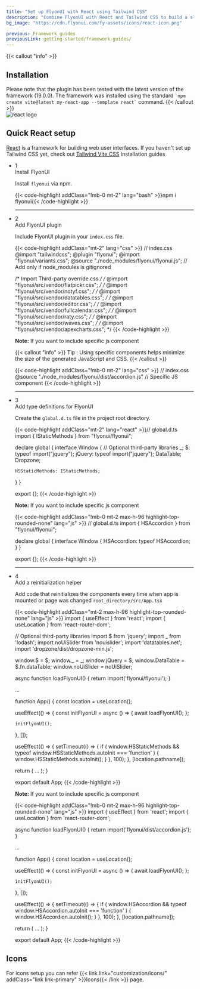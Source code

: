 ```yaml
---
title: "Set up FlyonUI with React using Tailwind CSS"
description: "Combine FlyonUI with React and Tailwind CSS to build a sleek, responsive UI, making your development process faster and more efficient."
bg_image: "https://cdn.flyonui.com/fy-assets/icons/react-icon.png"

previous: Framework guides
previousLink: getting-started/framework-guides/
---
```


{{< callout "info" >}}

<h2 class="text-lg font-medium mb-1">Installation</h2>
Please note that the plugin has been tested with the latest version of the framework (19.0.0). The framework was installed using the standard <code class="text-[#e83e8c]">`npm create vite@latest my-react-app --template react`</code> command.
{{< /callout >}}

<div>
  <div class="flex gap-2">
    <div><img src="https://cdn.flyonui.com/fy-assets/icons/react-icon.png" alt="react logo" class="w-14 h-auto mt-2" /></div>
    <div>
      <h2 class="text-base-content mb-3 text-lg font-semibold mt-2">
        Quick
        <span class="text-info">React</span>
        setup
      </h2>
      <p><a href="https://react.dev/" class="link link-animated link-primary" target="_blank">React</a> is a framework for building web user interfaces. If you haven't set up Tailwind CSS yet, check out <a href="https://tailwindcss.com/docs/installation/using-vite" class="link link-animated link-primary" target="_blank">Tailwind Vite CSS</a> installation guides</p>
    </div>
  </div>

<ul class="timeline timeline-snap-icon timeline-compact timeline-vertical w-full mb-12 ps-0">
  <!-- Installation -->
  <li class="mt-0 mb-0 ps-0">
    <div class="timeline-middle mb-2">
      <span class="text-base-content flex size-7 items-center justify-center rounded-full border border-base-content/20 font-semibold">
        1
      </span>
    </div>
    <div class="timeline-end mb-0 w-full rounded-lg p-4 m-0">
      <div class="text-base-content mb-3 font-semibold">Install FlyonUI</div>
      <p>
        Install
        <code>flyonui</code>
        via npm.
      </p>
      {{< code-highlight addClass="!mb-0 mt-2" lang="bash" >}}npm i flyonui{{< /code-highlight >}}
    </div>
    <hr class="rounded-none border-transparent !w-0.5" />
  </li>

  <!-- Add FlyonUI plugin -->
  <li class="mt-0 mb-0 ps-0">
    <div class="timeline-middle mb-2">
      <span class="text-base-content flex size-7 items-center justify-center rounded-full border border-base-content/20 font-semibold">
        2
      </span>
    </div>
    <div class="timeline-end mb-0 w-full rounded-lg p-4 m-0">
      <div class="text-base-content mb-3 font-semibold">Add FlyonUI plugin</div>
      <p>
        Include FlyonUI plugin in your <code>index.css</code> file.
      </p>
      {{< code-highlight addClass="mt-2" lang="css" >}}
// index.css
@import "tailwindcss";
@plugin "flyonui";
@import "flyonui/variants.css";
@source "./node_modules/flyonui/flyonui.js"; // Add only if node_modules is gitignored

/* Import Third-party override css */
/* @import "flyonui/src/vendor/flatpickr.css"; */
/* @import "flyonui/src/vendor/notyf.css"; */
/* @import "flyonui/src/vendor/datatables.css"; */
/* @import "flyonui/src/vendor/editor.css"; */
/* @import "flyonui/src/vendor/fullcalendar.css"; */
/* @import "flyonui/src/vendor/raty.css"; */
/* @import "flyonui/src/vendor/waves.css"; */
/* @import "flyonui/src/vendor/apexcharts.css"; */
{{< /code-highlight >}}

  <p><strong>Note:</strong> If you want to include specific js component </p>
{{< callout "info" >}}
  <span class="font-semibold">Tip :</span> Using specific components helps minimize the size of the generated JavaScript and CSS.
{{< /callout >}}

{{< code-highlight addClass="!mb-0 mt-2" lang="css" >}}
// index.css
@source "./node_modules/flyonui/dist/accordion.js" // Specific JS component
{{< /code-highlight >}}
  </div>
  <hr class="!w-0.5 rounded-none border-transparent" />
  </li>

<!-- Add type definitions for FlyonUI -->
  <li class="mt-0 mb-0 ps-0">
    <div class="timeline-middle mb-2">
      <span class="text-base-content flex size-7 items-center justify-center rounded-full border border-base-content/20 font-semibold">
        3
      </span>
    </div>
    <div class="timeline-end mb-0 w-full rounded-lg p-4 m-0">
      <div class="text-base-content mb-3 font-semibold">Add type definitions for FlyonUI</div>
      <p>
        Create the <code>global.d.ts</code> file in the project root directory.
      </p>
      {{< code-highlight addClass="mt-2" lang="react" >}}// global.d.ts
import { IStaticMethods } from "flyonui/flyonui";

declare global {
  interface Window {
    // Optional third-party libraries
    _;
    $: typeof import("jquery");
    jQuery: typeof import("jquery");
    DataTable;
    Dropzone;

    HSStaticMethods: IStaticMethods;
  }
}

export {};
{{< /code-highlight >}}
  <p><strong>Note:</strong> If you want to include specific js component </p>

  {{< code-highlight addClass="!mb-0 mt-2 max-h-96 highlight-top-rounded-none" lang="js" >}}
// global.d.ts
import { HSAccordion } from "flyonui/flyonui";

declare global {
  interface Window {
    HSAccordion: typeof HSAccordion;
  }
}

export {};
{{< /code-highlight >}}
  </div>
  <hr class="!w-0.5 rounded-none border-transparent" />
  </li>

  <!-- Add a reinitialization helper -->
  <li class="mt-0 mb-0 ps-0">
    <div class="timeline-middle mb-2">
      <span class="text-base-content flex size-7 items-center justify-center rounded-full border border-base-content/20 font-semibold">
        4
      </span>
    </div>
    <div class="timeline-end mb-0 w-full rounded-lg p-4 m-0">
      <div class="text-base-content mb-3 font-semibold">Add a reinitialization helper</div>
      <p>
       Add code that reinitializes the components every time when app is mounted or page was changed <code>root_directory/src/App.tsx</code>
      </p>
      {{< code-highlight addClass="mt-2 max-h-96 highlight-top-rounded-none" lang="js" >}}
import { useEffect } from 'react';
import { useLocation } from 'react-router-dom';

// Optional third-party libraries
import $ from 'jquery';
import _ from 'lodash';
import noUiSlider from 'nouislider';
import 'datatables.net';
import 'dropzone/dist/dropzone-min.js';

window.$ = $;
window._ = _;
window.jQuery = $;
window.DataTable = $.fn.dataTable;
window.noUiSlider = noUiSlider;

async function loadFlyonUI() {
  return import('flyonui/flyonui');
}

...

function App() {
  const location = useLocation();

  useEffect(() => {
    const initFlyonUI = async () => {
      await loadFlyonUI();
    };

    initFlyonUI();
  }, []);

  useEffect(() => {
    setTimeout(() => {
      if (
        window.HSStaticMethods &&
        typeof window.HSStaticMethods.autoInit === 'function'
      ) {
        window.HSStaticMethods.autoInit();
      }
    }, 100);
  }, [location.pathname]);

  return (
    ...
  );
}

export default App;
{{< /code-highlight >}}

<p><strong>Note:</strong> If you want to include specific js component </p>

{{< code-highlight addClass="!mb-0 mt-2 max-h-96 highlight-top-rounded-none" lang="js" >}}
import { useEffect } from 'react';
import { useLocation } from 'react-router-dom';

async function loadFlyonUI() {
  return import('flyonui/dist/accordion.js');
}

...

function App() {
  const location = useLocation();

  useEffect(() => {
    const initFlyonUI = async () => {
      await loadFlyonUI();
    };

    initFlyonUI();
  }, []);

  useEffect(() => {
    setTimeout(() => {
      if (
        window.HSAccordion &&
        typeof window.HSAccordion.autoInit === 'function'
      ) {
        window.HSAccordion.autoInit();
      }
    }, 100);
  }, [location.pathname]);

  return (
    ...
  );
}

export default App;
{{< /code-highlight >}}
  </div>
  </li>
  
</ul>

<h2 class="text-lg font-medium mb-1">Icons</h2>
For icons setup you can refer {{< link link="customization/icons/" addClass="link link-primary" >}}Icons{{< /link >}} page.
